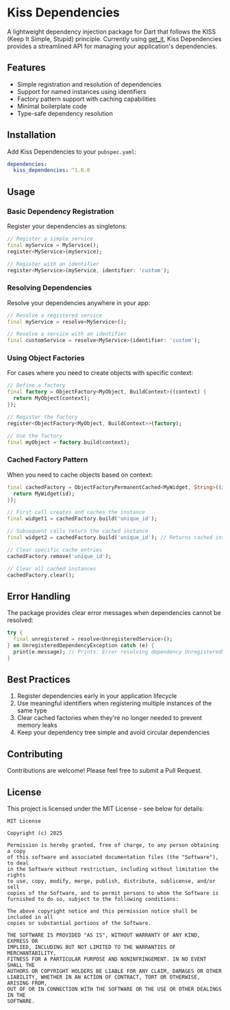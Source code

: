 # Kiss Dependencies

A lightweight dependency injection package for Dart that follows the KISS (Keep It Simple, Stupid) principle. Currently using [get_it](https://pub.dev/packages/get_it), Kiss Dependencies provides a streamlined API for managing your application's dependencies.

## Features

- Simple registration and resolution of dependencies
- Support for named instances using identifiers
- Factory pattern support with caching capabilities
- Minimal boilerplate code
- Type-safe dependency resolution

## Installation

Add Kiss Dependencies to your `pubspec.yaml`:

```yaml
dependencies:
  kiss_dependencies: ^1.0.0
```

## Usage

### Basic Dependency Registration

Register your dependencies as singletons:

```dart
// Register a simple service
final myService = MyService();
register<MyService>(myService);

// Register with an identifier
register<MyService>(myService, identifier: 'custom');
```

### Resolving Dependencies

Resolve your dependencies anywhere in your app:

```dart
// Resolve a registered service
final myService = resolve<MyService>();

// Resolve a service with an identifier
final customService = resolve<MyService>(identifier: 'custom');
```

### Using Object Factories

For cases where you need to create objects with specific context:

```dart
// Define a factory
final factory = ObjectFactory<MyObject, BuildContext>((context) {
  return MyObject(context);
});

// Register the factory
register<ObjectFactory<MyObject, BuildContext>>(factory);

// Use the factory
final myObject = factory.build(context);
```

### Cached Factory Pattern

When you need to cache objects based on context:

```dart
final cachedFactory = ObjectFactoryPermanentCached<MyWidget, String>((id) {
  return MyWidget(id);
});

// First call creates and caches the instance
final widget1 = cachedFactory.build('unique_id');

// Subsequent calls return the cached instance
final widget2 = cachedFactory.build('unique_id'); // Returns cached instance

// Clear specific cache entries
cachedFactory.remove('unique_id');

// Clear all cached instances
cachedFactory.clear();
```

## Error Handling

The package provides clear error messages when dependencies cannot be resolved:

```dart
try {
  final unregistered = resolve<UnregisteredService>();
} on UnregisteredDependencyException catch (e) {
  print(e.message); // Prints: Error resolving dependency UnregisteredService with identifier null
}
```

## Best Practices

1. Register dependencies early in your application lifecycle
2. Use meaningful identifiers when registering multiple instances of the same type
3. Clear cached factories when they're no longer needed to prevent memory leaks
4. Keep your dependency tree simple and avoid circular dependencies

## Contributing

Contributions are welcome! Please feel free to submit a Pull Request.

## License

This project is licensed under the MIT License - see below for details:

```
MIT License

Copyright (c) 2025 

Permission is hereby granted, free of charge, to any person obtaining a copy
of this software and associated documentation files (the "Software"), to deal
in the Software without restriction, including without limitation the rights
to use, copy, modify, merge, publish, distribute, sublicense, and/or sell
copies of the Software, and to permit persons to whom the Software is
furnished to do so, subject to the following conditions:

The above copyright notice and this permission notice shall be included in all
copies or substantial portions of the Software.

THE SOFTWARE IS PROVIDED "AS IS", WITHOUT WARRANTY OF ANY KIND, EXPRESS OR
IMPLIED, INCLUDING BUT NOT LIMITED TO THE WARRANTIES OF MERCHANTABILITY,
FITNESS FOR A PARTICULAR PURPOSE AND NONINFRINGEMENT. IN NO EVENT SHALL THE
AUTHORS OR COPYRIGHT HOLDERS BE LIABLE FOR ANY CLAIM, DAMAGES OR OTHER
LIABILITY, WHETHER IN AN ACTION OF CONTRACT, TORT OR OTHERWISE, ARISING FROM,
OUT OF OR IN CONNECTION WITH THE SOFTWARE OR THE USE OR OTHER DEALINGS IN THE
SOFTWARE.
```
